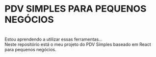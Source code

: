 <div>
  <h1 style="font-size:30px">  PDV SIMPLES PARA PEQUENOS NEGÓCIOS  <h1/>

</div>
<p1>Estou aprendendo a utilizar essas ferramentas...</p1><br>
<p1>Neste repositório está o meu projeto do PDV Simples baseado em React para pequenos negócios.</p1><br>
